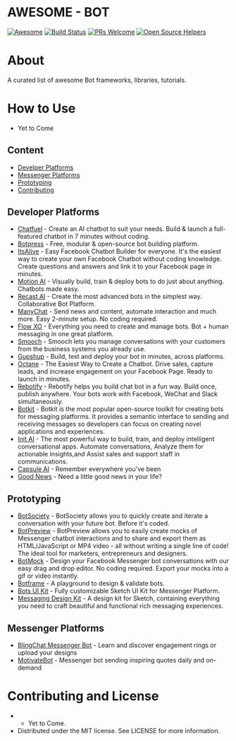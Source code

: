 # AWESOME - BOT

[![Awesome](https://cdn.rawgit.com/sindresorhus/awesome/d7305f38d29fed78fa85652e3a63e154dd8e8829/media/badge.svg)](https://github.com/sindresorhus/awesome)
[![Build Status](https://api.travis-ci.org/vsouza/awesome-ios.svg?branch=master)](https://travis-ci.org/vsouza/awesome-ios)
[![PRs Welcome](https://img.shields.io/badge/PRs-welcome-brightgreen.svg)](http://makeapullrequest.com)
[![Open Source Helpers](https://www.codetriage.com/arasu01/awesome-bot/badges/users.svg)](https://www.codetriage.com/arasu01/awesome-bot)

# About
A curated list of awesome Bot frameworks, libraries, tutorials.

# How to Use
- Yet to Come

## Content
- [Develper Platforms](#libraries-and-frameworks)
- [Messenger Platforms](#messenger-platforms)
- [Prototyping](#prototyping)
- [Contributing](#contributing-and-license)

## Developer Platforms
* [Chatfuel](http://chatfuel.com/) - Create an AI chatbot to suit your needs. Build & launch a full-featured chatbot in 7 minutes without coding.
* [Botpress](http://botpress.io/) - Free, modular & open-source bot building platform.
* [ItsAlive](http://itsalive.io/) - Easy Facebook Chatbot Builder for everyone. It's the easiest way to create your own Facebook Chatbot without coding knowledge. Create questions and answers and link it to your Facebook page in minutes.
* [Motion AI](http://www.motion.ai/) - Visually build, train & deploy bots to do just about anything. Chatbots made easy.
* [Recast AI](http://recast.ai/) - Create the most advanced bots in the simplest way. Collaborative Bot Platform.
* [ManyChat](http://manychat.com/) - Send news and content, automate interaction and much more. Easy 2-minute setup. No coding required.
* [Flow XO](http://flowxo.com/) - Everything you need to create and manage bots. Bot + human messaging in one great platform.
* [Smooch](http://smooch.io/) - Smooch lets you manage conversations with your customers from the business systems you already use.
* [Gupshup](http://www.gupshup.io/developer/home) - Build, test and deploy your bot in minutes, across platforms.
* [Octane](http://octaneai.com/) - The Easiest Way to Create a Chatbot. Drive sales, capture leads, and increase engagement on your Facebook Page. Ready to launch in minutes.
* [Rebotify](http://www.rebotify.com/) - Rebotify helps you build chat bot in a fun way. Build once, publish anywhere. Your bots work with Facebook, WeChat and Slack simultaneously.
* [Botkit](http://howdy.ai/botkit) - Botkit is the most popular open-source toolkit for creating bots for messaging platforms. It provides a semantic interface to sending and receiving messages so developers can focus on creating novel applications and experiences.
* [Init AI](http://www.init.ai/) - The most powerful way to build, train, and deploy intelligent conversational apps. Automate conversations, Analyze them for actionable insights,and Assist sales and support staff in communications.
* [Capsule AI](https://capsule.ai/) - Remember everywhere you've been
* [Good News](http://goodnewsbot.herokuapp.com) - Need a little good news in your life?

## Prototyping
* [BotSociety](http://botsociety.io/) - BotSociety allows you to quickly create and iterate a conversation with your future bot. Before it's coded.
* [BotPreview](http://botpreview.com/) - BotPreview allows you to easily create mocks of Messenger chatbot interactions and to share and export them as HTML/JavaScript or MP4 video - all without writing a single line of code! The ideal tool for marketers, entrepreneurs and designers.
* [BotMock](http://botmock.com/) - Design your Facebook Messenger bot conversations with our easy drag and drop editor. No coding required. Export your mocks into a gif or video instantly.
* [Botframe](http://botframe.com/) - A playground to design & validate bots.
* [Bots UI Kit](http://bots.mockuuups.com/) - Fully customizable Sketch UI Kit for Messenger Platform.
* [Messaging Design Kit](http://layer.com/messaging-design-kit) - A design kit for Sketch, containing everything you need to craft beautiful and functional rich messaging experiences.

## Messenger Platforms
* [BlingChat Messenger Bot](https://www.messenger.com/t/blingbot/) - Learn and discover engagement rings or upload your designs
* [MotivateBot](https://www.messenger.com/t/MotivateBot/) - Messenger bot sending inspiring quotes daily and on-demand


# Contributing and License
 * - Yet to Come.
 * Distributed under the MIT license. See LICENSE for more information.
